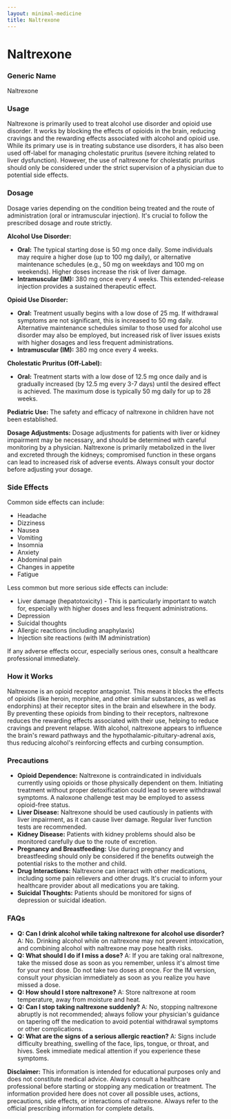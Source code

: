 ```yaml
---
layout: minimal-medicine
title: Naltrexone
---
```


# Naltrexone
### Generic Name
Naltrexone

### Usage

Naltrexone is primarily used to treat alcohol use disorder and opioid use disorder.  It works by blocking the effects of opioids in the brain, reducing cravings and the rewarding effects associated with alcohol and opioid use.  While its primary use is in treating substance use disorders, it has also been used off-label for managing cholestatic pruritus (severe itching related to liver dysfunction).  However, the use of naltrexone for cholestatic pruritus should only be considered under the strict supervision of a physician due to potential side effects.


### Dosage

Dosage varies depending on the condition being treated and the route of administration (oral or intramuscular injection).  It's crucial to follow the prescribed dosage and route strictly.

**Alcohol Use Disorder:**

* **Oral:** The typical starting dose is 50 mg once daily. Some individuals may require a higher dose (up to 100 mg daily), or alternative maintenance schedules (e.g., 50 mg on weekdays and 100 mg on weekends).  Higher doses increase the risk of liver damage.
* **Intramuscular (IM):** 380 mg once every 4 weeks.  This extended-release injection provides a sustained therapeutic effect.

**Opioid Use Disorder:**

* **Oral:** Treatment usually begins with a low dose of 25 mg. If withdrawal symptoms are not significant, this is increased to 50 mg daily. Alternative maintenance schedules similar to those used for alcohol use disorder may also be employed, but increased risk of liver issues exists with higher dosages and less frequent administrations.
* **Intramuscular (IM):** 380 mg once every 4 weeks.


**Cholestatic Pruritus (Off-Label):**

* **Oral:**  Treatment starts with a low dose of 12.5 mg once daily and is gradually increased (by 12.5 mg every 3-7 days) until the desired effect is achieved.  The maximum dose is typically 50 mg daily for up to 28 weeks.


**Pediatric Use:**  The safety and efficacy of naltrexone in children have not been established.


**Dosage Adjustments:**  Dosage adjustments for patients with liver or kidney impairment may be necessary, and should be determined with careful monitoring by a physician.  Naltrexone is primarily metabolized in the liver and excreted through the kidneys; compromised function in these organs can lead to increased risk of adverse events.  Always consult your doctor before adjusting your dosage.


### Side Effects

Common side effects can include:

* Headache
* Dizziness
* Nausea
* Vomiting
* Insomnia
* Anxiety
* Abdominal pain
* Changes in appetite
* Fatigue

Less common but more serious side effects can include:

* Liver damage (hepatotoxicity) - This is particularly important to watch for, especially with higher doses and less frequent administrations.
* Depression
* Suicidal thoughts
* Allergic reactions (including anaphylaxis)
* Injection site reactions (with IM administration)

If any adverse effects occur, especially serious ones, consult a healthcare professional immediately.


### How it Works

Naltrexone is an opioid receptor antagonist. This means it blocks the effects of opioids (like heroin, morphine, and other similar substances, as well as endorphins) at their receptor sites in the brain and elsewhere in the body.  By preventing these opioids from binding to their receptors, naltrexone reduces the rewarding effects associated with their use, helping to reduce cravings and prevent relapse.  With alcohol, naltrexone appears to influence the brain's reward pathways and the hypothalamic-pituitary-adrenal axis, thus reducing alcohol's reinforcing effects and curbing consumption.


### Precautions

* **Opioid Dependence:** Naltrexone is contraindicated in individuals currently using opioids or those physically dependent on them.  Initiating treatment without proper detoxification could lead to severe withdrawal symptoms.  A naloxone challenge test may be employed to assess opioid-free status.
* **Liver Disease:** Naltrexone should be used cautiously in patients with liver impairment, as it can cause liver damage. Regular liver function tests are recommended.
* **Kidney Disease:**  Patients with kidney problems should also be monitored carefully due to the route of excretion.
* **Pregnancy and Breastfeeding:** Use during pregnancy and breastfeeding should only be considered if the benefits outweigh the potential risks to the mother and child.
* **Drug Interactions:** Naltrexone can interact with other medications, including some pain relievers and other drugs. It's crucial to inform your healthcare provider about all medications you are taking.
* **Suicidal Thoughts:** Patients should be monitored for signs of depression or suicidal ideation.


### FAQs

* **Q: Can I drink alcohol while taking naltrexone for alcohol use disorder?** A: No.  Drinking alcohol while on naltrexone may not prevent intoxication, and combining alcohol with naltrexone may pose health risks.
* **Q: What should I do if I miss a dose?** A: If you are taking oral naltrexone, take the missed dose as soon as you remember, unless it's almost time for your next dose. Do not take two doses at once. For the IM version, consult your physician immediately as soon as you realize you have missed a dose.
* **Q: How should I store naltrexone?** A: Store naltrexone at room temperature, away from moisture and heat.
* **Q: Can I stop taking naltrexone suddenly?** A: No, stopping naltrexone abruptly is not recommended; always follow your physician's guidance on tapering off the medication to avoid potential withdrawal symptoms or other complications.
* **Q: What are the signs of a serious allergic reaction?** A:  Signs include difficulty breathing, swelling of the face, lips, tongue, or throat, and hives.  Seek immediate medical attention if you experience these symptoms.


**Disclaimer:** This information is intended for educational purposes only and does not constitute medical advice.  Always consult a healthcare professional before starting or stopping any medication or treatment.  The information provided here does not cover all possible uses, actions, precautions, side effects, or interactions of naltrexone. Always refer to the official prescribing information for complete details.
